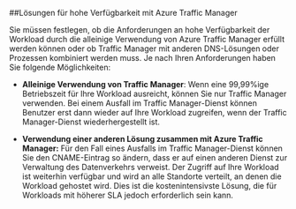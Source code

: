 ##Lösungen für hohe Verfügbarkeit mit Azure Traffic Manager

Sie müssen festlegen, ob die Anforderungen an hohe Verfügbarkeit der Workload durch die alleinige Verwendung von Azure Traffic Manager erfüllt werden können oder ob Traffic Manager mit anderen DNS-Lösungen oder Prozessen kombiniert werden muss. Je nach Ihren Anforderungen haben Sie folgende Möglichkeiten:

- **Alleinige Verwendung von Traffic Manager**: Wenn eine 99,99%ige Betriebszeit für Ihre Workload ausreicht, können Sie nur Traffic Manager verwenden. Bei einem Ausfall im Traffic Manager-Dienst können Benutzer erst dann wieder auf Ihre Workload zugreifen, wenn der Traffic Manager-Dienst wiederhergestellt ist.

- **Verwendung einer anderen Lösung zusammen mit Azure Traffic Manager:** Für den Fall eines Ausfalls im Traffic Manager-Dienst können Sie den CNAME-Eintrag so ändern, dass er auf einen anderen Dienst zur Verwaltung des Datenverkehrs verweist. Der Zugriff auf Ihre Workload ist weiterhin verfügbar und wird an alle Standorte verteilt, an denen die Workload gehostet wird. Dies ist die kostenintensivste Lösung, die für Workloads mit höherer SLA jedoch erforderlich sein kann.
